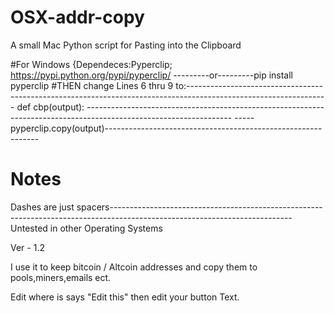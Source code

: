 # OSX-addr-copy

A small Mac Python script for Pasting into the Clipboard

#For Windows 
{Dependeces:Pyperclip; https://pypi.python.org/pypi/pyperclip/ ---------or---------pip install pyperclip
#THEN
change Lines 6 thru 9 to:-----------------------------------------------------------------------------------------------------------------
def cbp(output): ------------------------------------------------------------------------------------------------------------------
-----pyperclip.copy(output)-------------------------------------------------------------
# Notes
Dashes are just spacers---------------------------------------------------------------------------------------------------------------------------
Untested in other Operating Systems 

Ver - 1.2

I use it to keep bitcoin / Altcoin addresses and copy them to pools,miners,emails ect. 

Edit where is says "Edit this" then edit your button Text.

